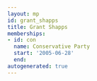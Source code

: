 ```yaml
---
layout: mp
id: grant_shapps
title: Grant Shapps
memberships:
- id: con
  name: Conservative Party
  start: '2005-06-28'
  end: 
autogenerated: true
---
```

